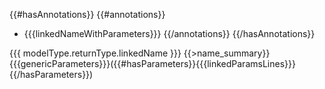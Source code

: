 {{#hasAnnotations}}
{{#annotations}}
- {{{linkedNameWithParameters}}}
{{/annotations}}
{{/hasAnnotations}}

{{{ modelType.returnType.linkedName }}} {{>name_summary}}{{{genericParameters}}}({{#hasParameters}}{{{linkedParamsLines}}}{{/hasParameters}})
